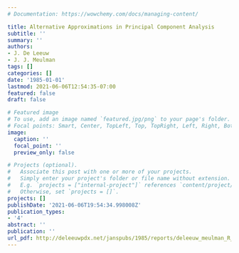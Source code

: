 ```yaml
---
# Documentation: https://wowchemy.com/docs/managing-content/

title: Alternative Approximations in Principal Component Analysis
subtitle: ''
summary: ''
authors:
- J. De Leeuw
- J. J. Meulman
tags: []
categories: []
date: '1985-01-01'
lastmod: 2021-06-06T12:54:35-07:00
featured: false
draft: false

# Featured image
# To use, add an image named `featured.jpg/png` to your page's folder.
# Focal points: Smart, Center, TopLeft, Top, TopRight, Left, Right, BottomLeft, Bottom, BottomRight.
image:
  caption: ''
  focal_point: ''
  preview_only: false

# Projects (optional).
#   Associate this post with one or more of your projects.
#   Simply enter your project's folder or file name without extension.
#   E.g. `projects = ["internal-project"]` references `content/project/deep-learning/index.md`.
#   Otherwise, set `projects = []`.
projects: []
publishDate: '2021-06-06T19:54:34.998008Z'
publication_types:
- '4'
abstract: ''
publication: ''
url_pdf: http://deleeuwpdx.net/janspubs/1985/reports/deleeuw_meulman_R_85b.pdf
---
```

